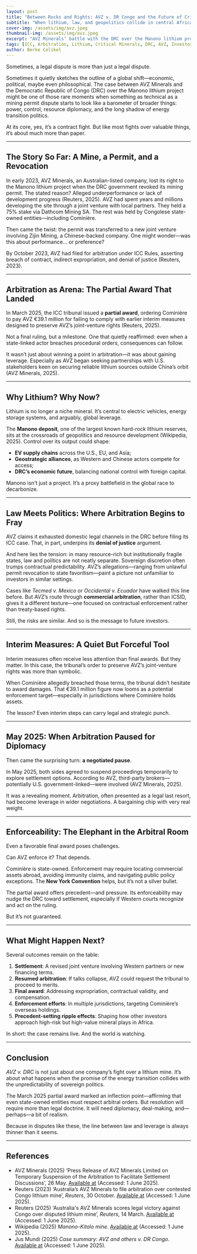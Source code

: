 ```yaml
---
layout: post
title: "Between Rocks and Rights: AVZ v. DR Congo and the Future of Critical Minerals Arbitration"
subtitle: "When lithium, law, and geopolitics collide in central Africa"
cover-img: /assets/img/avz.jpeg
thumbnail-img: /assets/img/avz.jpeg
excerpt: "AVZ Minerals’ battle with the DRC over the Manono lithium project is more than a contract dispute—it's a case study in arbitration, power, and the shifting politics of the energy transition."
tags: [ICC, Arbitration, Lithium, Critical Minerals, DRC, AVZ, Investor–State]
author: Berke Celikel
---
```


Sometimes, a legal dispute is more than just a legal dispute.

Sometimes it quietly sketches the outline of a global shift—economic, political, maybe even philosophical. The case between AVZ Minerals and the Democratic Republic of Congo (DRC) over the Manono lithium project might be one of those rare moments when something as technical as a mining permit dispute starts to look like a barometer of broader things: power, control, resource diplomacy, and the long shadow of energy transition politics.

At its core, yes, it’s a contract fight. But like most fights over valuable things, it’s about much more than paper.

---

## The Story So Far: A Mine, a Permit, and a Revocation

In early 2023, AVZ Minerals, an Australian-listed company, lost its right to the Manono lithium project when the DRC government revoked its mining permit. The stated reason? Alleged underperformance or lack of development progress (Reuters, 2025). AVZ had spent years and millions developing the site through a joint venture with local partners. They held a 75% stake via Dathcom Mining SA. The rest was held by Congolese state-owned entities—including Cominière.

Then came the twist: the permit was transferred to a new joint venture involving Zijin Mining, a Chinese-backed company. One might wonder—was this about performance... or preference?

By October 2023, AVZ had filed for arbitration under ICC Rules, asserting breach of contract, indirect expropriation, and denial of justice (Reuters, 2023).

---

## Arbitration as Arena: The Partial Award That Landed

In March 2025, the ICC tribunal issued a **partial award**, ordering Cominière to pay AVZ €39.1 million for failing to comply with earlier interim measures designed to preserve AVZ’s joint-venture rights (Reuters, 2025).

Not a final ruling, but a milestone. One that quietly reaffirmed: even when a state-linked actor breaches procedural orders, consequences can follow.

It wasn’t just about winning a point in arbitration—it was about gaining leverage. Especially as AVZ began seeking partnerships with U.S. stakeholders keen on securing reliable lithium sources outside China’s orbit (AVZ Minerals, 2025).

---

## Why Lithium? Why Now?

Lithium is no longer a niche mineral. It’s central to electric vehicles, energy storage systems, and arguably, global leverage.

The **Manono deposit**, one of the largest known hard-rock lithium reserves, sits at the crossroads of geopolitics and resource development (Wikipedia, 2025). Control over its output could shape:

- **EV supply chains** across the U.S., EU, and Asia;
- **Geostrategic alliances**, as Western and Chinese actors compete for access;
- **DRC’s economic future**, balancing national control with foreign capital.

Manono isn’t just a project. It’s a proxy battlefield in the global race to decarbonize.

---

## Law Meets Politics: Where Arbitration Begins to Fray

AVZ claims it exhausted domestic legal channels in the DRC before filing its ICC case. That, in part, underpins its **denial of justice** argument.

And here lies the tension: in many resource-rich but institutionally fragile states, law and politics are not neatly separate. Sovereign discretion often trumps contractual predictability. AVZ’s allegations—ranging from unlawful permit revocation to state favoritism—paint a picture not unfamiliar to investors in similar settings.

Cases like *Tecmed v. Mexico* or *Occidental v. Ecuador* have walked this line before. But AVZ’s route through **commercial arbitration**, rather than ICSID, gives it a different texture—one focused on contractual enforcement rather than treaty-based rights.

Still, the risks are similar. And so is the message to future investors.

---

## Interim Measures: A Quiet But Forceful Tool

Interim measures often receive less attention than final awards. But they matter. In this case, the tribunal’s order to preserve AVZ’s joint-venture rights was more than symbolic.

When Cominière allegedly breached those terms, the tribunal didn’t hesitate to award damages. That €39.1 million figure now looms as a potential enforcement target—especially in jurisdictions where Cominière holds assets.

The lesson? Even interim steps can carry legal and strategic punch.

---

## May 2025: When Arbitration Paused for Diplomacy

Then came the surprising turn: **a negotiated pause**.

In May 2025, both sides agreed to suspend proceedings temporarily to explore settlement options. According to AVZ, third-party brokers—potentially U.S. government-linked—were involved (AVZ Minerals, 2025).

It was a revealing moment. Arbitration, often presented as a legal last resort, had become leverage in wider negotiations. A bargaining chip with very real weight.

---

## Enforceability: The Elephant in the Arbitral Room

Even a favorable final award poses challenges.

Can AVZ enforce it? That depends.

Cominière is state-owned. Enforcement may require locating commercial assets abroad, avoiding immunity claims, and navigating public policy exceptions. The **New York Convention** helps, but it’s not a silver bullet.

The partial award offers precedent—and pressure. Its enforceability may nudge the DRC toward settlement, especially if Western courts recognize and act on the ruling.

But it’s not guaranteed.

---

## What Might Happen Next?

Several outcomes remain on the table:

1. **Settlement**: A revised joint venture involving Western partners or new financing terms.
2. **Resumed arbitration**: If talks collapse, AVZ could request the tribunal to proceed to merits.
3. **Final award**: Addressing expropriation, contractual validity, and compensation.
4. **Enforcement efforts**: In multiple jurisdictions, targeting Cominière’s overseas holdings.
5. **Precedent-setting ripple effects**: Shaping how other investors approach high-risk but high-value mineral plays in Africa.

In short: the case remains live. And the world is watching.

---

## Conclusion

*AVZ v. DRC* is not just about one company’s fight over a lithium mine. It’s about what happens when the promise of the energy transition collides with the unpredictability of sovereign politics.

The March 2025 partial award marked an inflection point—affirming that even state-owned entities must respect arbitral orders. But resolution will require more than legal doctrine. It will need diplomacy, deal-making, and—perhaps—a bit of realism.

Because in disputes like these, the line between law and leverage is always thinner than it seems.

---

## References

- AVZ Minerals (2025) ‘Press Release of AVZ Minerals Limited on Temporary Suspension of the Arbitration to Facilitate Settlement Discussions’, 26 May. [Available at](https://jusmundi.com/en/document/other/en-avz-international-pty-ltd-dathcom-mining-sa-and-green-lithium-holdings-pte-ltd-v-democratic-republic-of-congo-press-release-of-avz-minerals-limited-on-temporary-suspension-of-the-arbitration-to-facilitate-settlement-discussions-monday-26th-may-2025#other_document_46000) (Accessed: 1 June 2025).  
- Reuters (2023) ‘Australia’s AVZ Minerals to file arbitration over contested Congo lithium mine’, *Reuters*, 30 October. [Available at](https://www.reuters.com/world/africa/australias-avz-minerals-file-arbitration-over-contested-congo-lithium-mine-2023-10-30/) (Accessed: 1 June 2025).  
- Reuters (2025) ‘Australia's AVZ Minerals scores legal victory against Congo over disputed lithium mine’, *Reuters*, 14 March. [Available at](https://www.reuters.com/markets/commodities/australias-avz-minerals-scores-legal-victory-against-congo-over-disputed-lithium-2025-03-14/) (Accessed: 1 June 2025). 
- Wikipedia (2025) *Manono-Kitolo mine*. [Available at](https://en.wikipedia.org/wiki/Manono-Kitolo_mine) (Accessed: 1 June 2025).  
- Jus Mundi (2025) *Case summary: AVZ and others v. DR Congo*. [Available at](https://jusmundi.com/en/document/other/en-avz-international-pty-ltd-dathcom-mining-sa-and-green-lithium-holdings-pte-ltd-v-democratic-republic-of-congo-press-release-of-avz-minerals-limited-on-drc-government-discussions-and-further-cominiere-breach-of-emergency-relief-monday-5th-august-2024) (Accessed: 1 June 2025).

